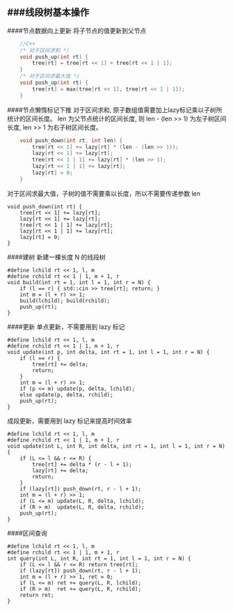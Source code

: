 ###线段树基本操作
---
####节点数据向上更新
将子节点的值更新到父节点

```c++
    //C++
    /* 对于区间求和 */
    void push_up(int rt) {
        tree[rt] = tree[rt << 1] + tree[rt << 1 | 1];
    }
    /* 对于区间求最大值 */
    void push_up(int rt) {
        tree[rt] = max(tree[rt << 1], tree[rt << 1 | 1]);
    }
```

####节点懒惰标记下推
对于区间求和, 原子数组值需要加上lazy标记乘以子树所统计的区间长度。 
len 为父节点统计的区间长度, 则 len - (len >> 1) 为左子树区间长度, len >> 1 为右子树区间长度。

```c++
    void push_down(int rt, int len) {
        tree[rt << 1] += lazy[rt] * (len - (len >> 1));
        lazy[rt << 1] += lazy[rt];
        tree[rt << 1 | 1] += lazy[rt] * (len >> 1);
        lazy[rt << 1 | 1] += lazy[rt];
        lazy[rt] = 0;
    }
```
    
对于区间求最大值，子树的值不需要乘以长度，所以不需要传递参数 len

    void push_down(int rt) {
        tree[rt << 1] += lazy[rt];
        lazy[rt << 1] += lazy[rt];
        tree[rt << 1 | 1] += lazy[rt];
        lazy[rt << 1 | 1] += lazy[rt];
        lazy[rt] = 0;
    }
    
####建树
新建一棵长度 N 的线段树

    #define lchild rt << 1, l, m
    #define rchild rt << 1 | 1, m + 1, r
    void build(int rt = 1, int l = 1, int r = N) {
        if (l == r) { std::cin >> tree[rt]; return; }
        int m = (l + r) >> 1;
        build(lchild); build(rchild);
        push_up(rt);
    }
    
####更新
单点更新，不需要用到 lazy 标记

    #define lchild rt << 1, l, m
    #define rchild rt << 1 | 1, m + 1, r
    void update(int p, int delta, int rt = 1, int l = 1, int r = N) {
        if (l == r) {
            tree[rt] += delta;
            return;
        }
        int m = (l + r) >> 1;
        if (p <= m) update(p, delta, lchild);
        else update(p, delta, rchild);
        push_up(rt);
    }
    
成段更新，需要用到 lazy 标记来提高时间效率

    #define lchild rt << 1, l, m
    #define rchild rt << 1 | 1, m + 1, r
    void update(int L, int R, int delta, int rt = 1, int l = 1, int r = N) {
        if (L <= l && r <= R) {
            tree[rt] += delta * (r - l + 1);
            lazy[rt] += delta;
            return;
        }
        if (lazy[rt]) push_down(rt, r - l + 1);
        int m = (l + r) >> 1;
        if (L <= m) update(L, R, delta, lchild);
        if (R > m)  update(L, R, delta, rchild);
        push_up(rt);
    }
    
####区间查询

    #define lchild rt << 1, l, m
    #define rchild rt << 1 | 1, m + 1, r
    int query(int L, int R, int rt = 1, int l = 1, int r = N) {
        if (L <= l && r <= R) return tree[rt];
        if (lazy[rt]) push_down(rt, r - l + 1);
        int m = (l + r) >> 1, ret = 0;
        if (L <= m) ret += query(L, R, lchild);
        if (R > m)  ret += query(L, R, rchild);
        return ret;
    }

